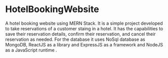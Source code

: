 # HotelBookingWebsite
A hotel booking website using MERN Stack. It is a simple project developed to take reservations of a customer staing in a hotel. It has the capabilities to save their reservation details, confirm their reservation, and cancel their reservation as needed. For the database it  uses NoSql database as MongoDB, ReactJS as a library and ExpressJS as a framework and NodeJS as a JavaScript runtime . 
